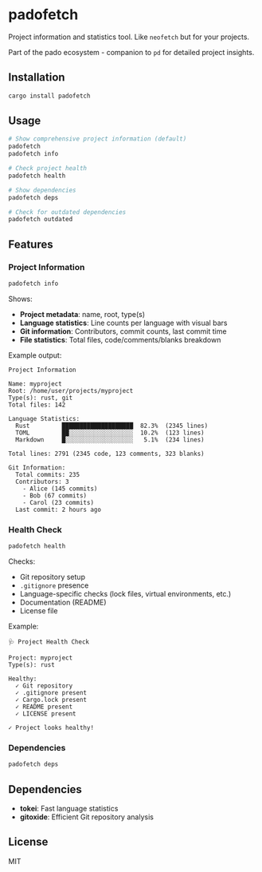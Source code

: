 # padofetch

Project information and statistics tool. Like `neofetch` but for your projects.

Part of the pado ecosystem - companion to `pd` for detailed project insights.

## Installation

```bash
cargo install padofetch
```

## Usage

```bash
# Show comprehensive project information (default)
padofetch
padofetch info

# Check project health
padofetch health

# Show dependencies
padofetch deps

# Check for outdated dependencies
padofetch outdated
```

## Features

### Project Information

```bash
padofetch info
```

Shows:
- **Project metadata**: name, root, type(s)
- **Language statistics**: Line counts per language with visual bars
- **Git information**: Contributors, commit counts, last commit time
- **File statistics**: Total files, code/comments/blanks breakdown

Example output:
```
Project Information

Name: myproject
Root: /home/user/projects/myproject
Type(s): rust, git
Total files: 142

Language Statistics:
  Rust         ████████████████████  82.3%  (2345 lines)
  TOML         ██░░░░░░░░░░░░░░░░░░  10.2%  (123 lines)
  Markdown     █░░░░░░░░░░░░░░░░░░░   5.1%  (234 lines)

Total lines: 2791 (2345 code, 123 comments, 323 blanks)

Git Information:
  Total commits: 235
  Contributors: 3
    - Alice (145 commits)
    - Bob (67 commits)
    - Carol (23 commits)
  Last commit: 2 hours ago
```

### Health Check

```bash
padofetch health
```

Checks:
- Git repository setup
- `.gitignore` presence
- Language-specific checks (lock files, virtual environments, etc.)
- Documentation (README)
- License file

Example:
```
🩺 Project Health Check

Project: myproject
Type(s): rust

Healthy:
  ✓ Git repository
  ✓ .gitignore present
  ✓ Cargo.lock present
  ✓ README present
  ✓ LICENSE present

✓ Project looks healthy!
```

### Dependencies

```bash
padofetch deps
```

## Dependencies

- **tokei**: Fast language statistics
- **gitoxide**: Efficient Git repository analysis

## License

MIT

